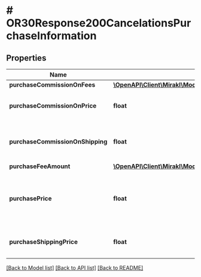 # # OR30Response200CancelationsPurchaseInformation

## Properties

Name | Type | Description | Notes
------------ | ------------- | ------------- | -------------
**purchaseCommissionOnFees** | [**\OpenAPI\Client\Mirakl\Model\OR30Response200CancelationsPurchaseInformationPurchaseCommissionOnFees**](OR30Response200CancelationsPurchaseInformationPurchaseCommissionOnFees.md) |  | [optional]
**purchaseCommissionOnPrice** | **float** | Cancelation’s purchase commission amount | [optional]
**purchaseCommissionOnShipping** | **float** | Cancelation’s purchase commission amount on shipping | [optional]
**purchaseFeeAmount** | [**\OpenAPI\Client\Mirakl\Model\OR30Response200CancelationsPurchaseInformationPurchaseFeeAmount**](OR30Response200CancelationsPurchaseInformationPurchaseFeeAmount.md) |  | [optional]
**purchasePrice** | **float** | Cancelation’s purchase price excluding shipping charges and fees | [optional]
**purchaseShippingPrice** | **float** | Cancelation’s purchase shipping charges | [optional]

[[Back to Model list]](../../README.md#models) [[Back to API list]](../../README.md#endpoints) [[Back to README]](../../README.md)
